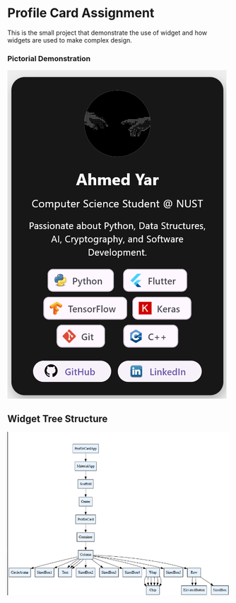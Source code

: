 # Profile Card Assignment
This is the small project that demonstrate the use of widget and how widgets are used to make complex design.

### Pictorial Demonstration
![alt text](assets/imgs/profile_card.png)


## Widget Tree Structure
![alt text](assets/imgs/widget_tree.png)